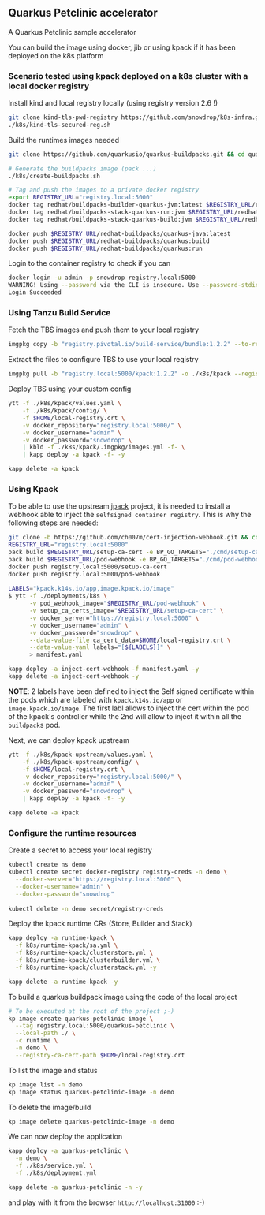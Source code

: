 ## Quarkus Petclinic accelerator

A Quarkus Petclinic sample accelerator

You can build the image using docker, jib or using kpack if it has been deployed on the k8s platform

### Scenario tested using kpack deployed on a k8s cluster with a local docker registry

Install kind and local registry locally (using registry version 2.6 !)
```bash
git clone kind-tls-pwd-registry https://github.com/snowdrop/k8s-infra.git && cd k8s-infra/kind
./k8s/kind-tls-secured-reg.sh
```
Build the runtimes images needed
```bash
git clone https://github.com/quarkusio/quarkus-buildpacks.git && cd quarkus-buildpacks

# Generate the buildpacks image (pack ...)
./k8s/create-buildpacks.sh

# Tag and push the images to a private docker registry
export REGISTRY_URL="registry.local:5000"
docker tag redhat/buildpacks-builder-quarkus-jvm:latest $REGISTRY_URL/redhat-buildpacks/quarkus-java:latest
docker tag redhat/buildpacks-stack-quarkus-run:jvm $REGISTRY_URL/redhat-buildpacks/quarkus:run
docker tag redhat/buildpacks-stack-quarkus-build:jvm $REGISTRY_URL/redhat-buildpacks/quarkus:build

docker push $REGISTRY_URL/redhat-buildpacks/quarkus-java:latest
docker push $REGISTRY_URL/redhat-buildpacks/quarkus:build
docker push $REGISTRY_URL/redhat-buildpacks/quarkus:run
```
Login to the container registry to check if you can
```bash
docker login -u admin -p snowdrop registry.local:5000
WARNING! Using --password via the CLI is insecure. Use --password-stdin.
Login Succeeded
```
### Using Tanzu Build Service
Fetch the TBS images and push them to your local registry
```bash
imgpkg copy -b "registry.pivotal.io/build-service/bundle:1.2.2" --to-repo registry.local:5000/kpack --registry-ca-cert-path $HOME/local-registry.crt
```
Extract the files to configure TBS to use your local registry
```bash
imgpkg pull -b "registry.local:5000/kpack:1.2.2" -o ./k8s/kpack --registry-ca-cert-path $HOME/local-registry.crt
```
Deploy TBS using your custom config
```bash
ytt -f ./k8s/kpack/values.yaml \
    -f ./k8s/kpack/config/ \
    -f $HOME/local-registry.crt \
    -v docker_repository="registry.local:5000/" \
    -v docker_username="admin" \
    -v docker_password="snowdrop" \
    | kbld -f ./k8s/kpack/.imgpkg/images.yml -f- \
    | kapp deploy -a kpack -f- -y

kapp delete -a kpack
```

### Using Kpack

To be able to use the upstream [jpack](https://github.com/pivotal/kpack) project, it is needed to install a webhook able to inject the `selfsigned container registry`.
This is why the following steps are needed:
```bash
git clone -b https://github.com/ch007m/cert-injection-webhook.git && cd cert-injection-webhook
REGISTRY_URL="registry.local:5000"
pack build $REGISTRY_URL/setup-ca-cert -e BP_GO_TARGETS="./cmd/setup-ca-certs" -B paketobuildpacks/builder:base
pack build $REGISTRY_URL/pod-webhook -e BP_GO_TARGETS="./cmd/pod-webhook"
docker push registry.local:5000/setup-ca-cert
docker push registry.local:5000/pod-webhook
  
LABELS="kpack.k14s.io/app,image.kpack.io/image"
$ ytt -f ./deployments/k8s \
      -v pod_webhook_image="$REGISTRY_URL/pod-webhook" \
      -v setup_ca_certs_image="$REGISTRY_URL/setup-ca-cert" \
      -v docker_server="https://registry.local:5000" \
      -v docker_username="admin" \
      -v docker_password="snowdrop" \
      --data-value-file ca_cert_data=$HOME/local-registry.crt \
      --data-value-yaml labels="[${LABELS}]" \
      > manifest.yaml

kapp deploy -a inject-cert-webhook -f manifest.yaml -y
kapp delete -a inject-cert-webhook -y
```
**NOTE**: 2 labels have been defined to inject the Self signed certificate within the pods which are labeled with `kpack.k14s.io/app` or `image.kpack.io/image`. The first labl
allows to inject the cert within the pod of the kpack's controller while the 2nd will allow to inject it within all the `buildpack`s pod.

Next, we can deploy kpack upstream
```bash
ytt -f ./k8s/kpack-upstream/values.yaml \
    -f ./k8s/kpack-upstream/config/ \
    -f $HOME/local-registry.crt \
    -v docker_repository="registry.local:5000/" \
    -v docker_username="admin" \
    -v docker_password="snowdrop" \
    | kapp deploy -a kpack -f- -y

kapp delete -a kpack
```

### Configure the runtime resources
Create a secret to access your local registry
```bash
kubectl create ns demo
kubectl create secret docker-registry registry-creds -n demo \
  --docker-server="https://registry.local:5000" \
  --docker-username="admin" \
  --docker-password="snowdrop"
  
kubectl delete -n demo secret/registry-creds  
```

Deploy the kpack runtime CRs (Store, Builder and Stack)
```bash
kapp deploy -a runtime-kpack \
  -f k8s/runtime-kpack/sa.yml \
  -f k8s/runtime-kpack/clusterstore.yml \
  -f k8s/runtime-kpack/clusterbuilder.yml \
  -f k8s/runtime-kpack/clusterstack.yml -y

kapp delete -a runtime-kpack -y
```
To build a quarkus buildpack image using the code of the local project
```bash
# To be executed at the root of the project ;-)
kp image create quarkus-petclinic-image \
  --tag registry.local:5000/quarkus-petclinic \
  --local-path ./ \
  -c runtime \
  -n demo \
  --registry-ca-cert-path $HOME/local-registry.crt
```
To list the image and status
```bash
kp image list -n demo
kp image status quarkus-petclinic-image -n demo
```
To delete the image/build
```bash
kp image delete quarkus-petclinic-image -n demo
```

We can now deploy the application
```bash
kapp deploy -a quarkus-petclinic \
  -n demo \
  -f ./k8s/service.yml \
  -f ./k8s/deployment.yml

kapp delete -a quarkus-petclinic -n -y
```
and play with it from the browser `http://localhost:31000` :-)
